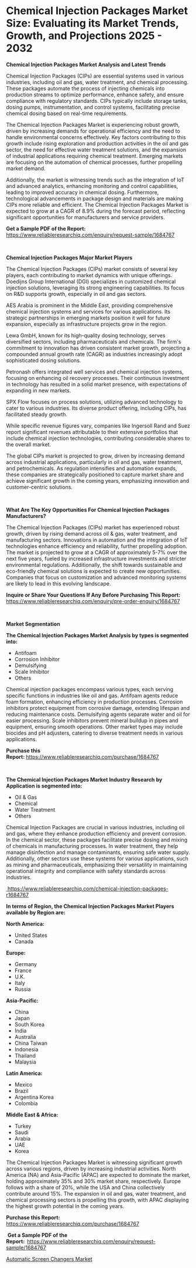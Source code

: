 <p><h1>Chemical Injection Packages Market Size: Evaluating its Market Trends, Growth, and Projections 2025 - 2032</h1></p><p><strong>Chemical Injection Packages Market Analysis and Latest Trends</strong></p>
<p><p>Chemical Injection Packages (CIPs) are essential systems used in various industries, including oil and gas, water treatment, and chemical processing. These packages automate the process of injecting chemicals into production streams to optimize performance, enhance safety, and ensure compliance with regulatory standards. CIPs typically include storage tanks, dosing pumps, instrumentation, and control systems, facilitating precise chemical dosing based on real-time requirements.</p><p>The Chemical Injection Packages Market is experiencing robust growth, driven by increasing demands for operational efficiency and the need to handle environmental concerns effectively. Key factors contributing to this growth include rising exploration and production activities in the oil and gas sector, the need for effective water treatment solutions, and the expansion of industrial applications requiring chemical treatment. Emerging markets are focusing on the automation of chemical processes, further propelling market demand.</p><p>Additionally, the market is witnessing trends such as the integration of IoT and advanced analytics, enhancing monitoring and control capabilities, leading to improved accuracy in chemical dosing. Furthermore, technological advancements in package design and materials are making CIPs more reliable and efficient. The Chemical Injection Packages Market is expected to grow at a CAGR of 8.9% during the forecast period, reflecting significant opportunities for manufacturers and service providers.</p></p>
<p><strong>Get a Sample PDF of the Report:&nbsp;</strong> <a href="https://www.reliableresearchiq.com/enquiry/request-sample/1684767?utm_campaign=2456&utm_medium=2&utm_source=Github&utm_content=ia&utm_term=08042025&utm_id=chemical-injection-packages">https://www.reliableresearchiq.com/enquiry/request-sample/1684767</a></p>
<p>&nbsp;</p>
<p><strong>Chemical Injection Packages Major Market Players</strong></p>
<p><p>The Chemical Injection Packages (CIPs) market consists of several key players, each contributing to market dynamics with unique offerings. Doedijns Group International (DGI) specializes in customized chemical injection solutions, leveraging its strong engineering capabilities. Its focus on R&D supports growth, especially in oil and gas sectors.</p><p>AES Arabia is prominent in the Middle East, providing comprehensive chemical injection systems and services for various applications. Its strategic partnerships in emerging markets position it well for future expansion, especially as infrastructure projects grow in the region.</p><p>Lewa GmbH, known for its high-quality dosing technology, serves diversified sectors, including pharmaceuticals and chemicals. The firm's commitment to innovation has driven consistent market growth, projecting a compounded annual growth rate (CAGR) as industries increasingly adopt sophisticated dosing solutions.</p><p>Petronash offers integrated well services and chemical injection systems, focusing on enhancing oil recovery processes. Their continuous investment in technology has resulted in a solid market presence, with expectations of expanding in new markets.</p><p>SPX Flow focuses on process solutions, utilizing advanced technology to cater to various industries. Its diverse product offering, including CIPs, has facilitated steady growth.</p><p>While specific revenue figures vary, companies like Ingersoll Rand and Suez report significant revenues attributable to their extensive portfolios that include chemical injection technologies, contributing considerable shares to the overall market.</p><p>The global CIPs market is projected to grow, driven by increasing demand across industrial applications, particularly in oil and gas, water treatment, and petrochemicals. As regulation intensifies and automation expands, these companies are strategically positioned to capture market share and achieve significant growth in the coming years, emphasizing innovation and customer-centric solutions.</p></p>
<p>&nbsp;</p>
<p><strong>What Are The Key Opportunities For Chemical Injection Packages Manufacturers?</strong></p>
<p><p>The Chemical Injection Packages (CIPs) market has experienced robust growth, driven by rising demand across oil & gas, water treatment, and manufacturing sectors. Innovations in automation and the integration of IoT technologies enhance efficiency and reliability, further propelling adoption. The market is projected to grow at a CAGR of approximately 5-7% over the next five years, fueled by increased infrastructure investments and stricter environmental regulations. Additionally, the shift towards sustainable and eco-friendly chemical solutions is expected to create new opportunities. Companies that focus on customization and advanced monitoring systems are likely to lead in this evolving landscape.</p></p>
<p><strong>Inquire or Share Your Questions If Any Before Purchasing This Report:</strong> <a href="https://www.reliableresearchiq.com/enquiry/pre-order-enquiry/1684767?utm_campaign=2456&utm_medium=2&utm_source=Github&utm_content=ia&utm_term=08042025&utm_id=chemical-injection-packages">https://www.reliableresearchiq.com/enquiry/pre-order-enquiry/1684767</a></p>
<p>&nbsp;</p>
<p><strong>Market Segmentation</strong></p>
<p><strong>The Chemical Injection Packages Market Analysis by types is segmented into:</strong></p>
<p><ul><li>Antifoam</li><li>Corrosion Inhibitor</li><li>Demulsifying</li><li>Scale Inhibitor</li><li>Others</li></ul></p>
<p><p>Chemical injection packages encompass various types, each serving specific functions in industries like oil and gas. Antifoam agents reduce foam formation, enhancing efficiency in production processes. Corrosion inhibitors protect equipment from corrosive damage, extending lifespan and reducing maintenance costs. Demulsifying agents separate water and oil for easier processing. Scale inhibitors prevent mineral buildup in pipes and equipment, ensuring smooth operations. Other market types may include biocides and pH adjusters, catering to diverse treatment needs in various applications.</p></p>
<p><strong>Purchase this Report:&nbsp;</strong><a href="https://www.reliableresearchiq.com/purchase/1684767?utm_campaign=2456&utm_medium=2&utm_source=Github&utm_content=ia&utm_term=08042025&utm_id=chemical-injection-packages">https://www.reliableresearchiq.com/purchase/1684767</a></p>
<p>&nbsp;</p>
<p><strong>The Chemical Injection Packages Market Industry Research by Application is segmented into:</strong></p>
<p><ul><li>Oil & Gas</li><li>Chemical</li><li>Water Treatment</li><li>Others</li></ul></p>
<p><p>Chemical Injection Packages are crucial in various industries, including oil and gas, where they enhance production efficiency and prevent corrosion. In the chemical sector, these packages facilitate precise dosing and mixing of chemicals in manufacturing processes. In water treatment, they help manage disinfection and manage contaminants, ensuring safe water supply. Additionally, other sectors use these systems for various applications, such as mining and pharmaceuticals, emphasizing their versatility in maintaining operational integrity and compliance with safety standards across industries.</p></p>
<p><a href="https://www.reliableresearchiq.com/chemical-injection-packages-r1684767?utm_campaign=2456&utm_medium=2&utm_source=Github&utm_content=ia&utm_term=08042025&utm_id=chemical-injection-packages">&nbsp;https://www.reliableresearchiq.com/chemical-injection-packages-r1684767</a></p>
<p><strong>In terms of Region, the Chemical Injection Packages Market Players available by Region are:</strong></p>
<p>
    <p> <strong> North America: </strong>
        <ul>
            <li>United States</li>
            <li>Canada</li>
        </ul>
        </p> 
    <p> <strong> Europe: </strong>
        <ul>
            <li>Germany</li>
            <li>France</li>
            <li>U.K.</li>
            <li>Italy</li>
            <li>Russia</li>
        </ul>
        </p> 
    <p> <strong> Asia-Pacific: </strong>
        <ul>
            <li>China</li>
            <li>Japan</li>
            <li>South Korea</li>
            <li>India</li>
            <li>Australia</li>
            <li>China Taiwan</li>
            <li>Indonesia</li>
            <li>Thailand</li>
            <li>Malaysia</li>
        </ul>
        </p> 
    <p> <strong> Latin America: </strong>
        <ul>
            <li>Mexico</li>
            <li>Brazil</li>
            <li>Argentina Korea</li>
            <li>Colombia</li>
        </ul>
        </p> 
    <p> <strong> Middle East & Africa: </strong>
        <ul>
            <li>Turkey</li>
            <li>Saudi</li>
            <li>Arabia</li>
            <li>UAE</li>
            <li>Korea</li>
        </ul>
    </p>
    </p>
<p><p>The Chemical Injection Packages Market is witnessing significant growth across various regions, driven by increasing industrial activities. North America (NA) and Asia-Pacific (APAC) are expected to dominate the market, holding approximately 35% and 30% market share, respectively. Europe follows with a share of 20%, while the USA and China collectively contribute around 15%. The expansion in oil and gas, water treatment, and chemical processing sectors is propelling this growth, with APAC displaying the highest growth potential in the coming years.</p></p>
<p><strong>Purchase this Report: </strong><a href="https://www.reliableresearchiq.com/purchase/1684767?utm_campaign=2456&utm_medium=2&utm_source=Github&utm_content=ia&utm_term=08042025&utm_id=chemical-injection-packages">https://www.reliableresearchiq.com/purchase/1684767</a></p>
<p>&nbsp;<strong>Get a Sample PDF of the Report:&nbsp;&nbsp;</strong><a href="https://www.reliableresearchiq.com/enquiry/request-sample/1684767?utm_campaign=2456&utm_medium=2&utm_source=Github&utm_content=ia&utm_term=08042025&utm_id=chemical-injection-packages">https://www.reliableresearchiq.com/enquiry/request-sample/1684767</a></p>
<p><strong></strong></p>
<p><p><a href="https://github.com/laingragle95/Market-Research-Report-List-1/blob/main/automatic-screen-changers-market.md?utm_campaign=2456&utm_medium=2&utm_source=Github&utm_content=ia&utm_term=08042025&utm_id=chemical-injection-packages">Automatic Screen Changers Market</a></p></p>